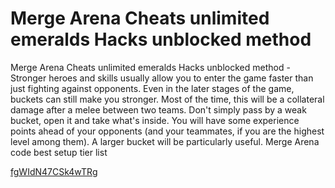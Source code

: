 # Merge Arena Cheats unlimited emeralds Hacks unblocked method

Merge Arena Cheats unlimited emeralds Hacks unblocked method - Stronger heroes and skills usually allow you to enter the game faster than just fighting against opponents. Even in the later stages of the game, buckets can still make you stronger. Most of the time, this will be a collateral damage after a melee between two teams. Don't simply pass by a weak bucket, open it and take what's inside. You will have some experience points ahead of your opponents (and your teammates, if you are the highest level among them). A larger bucket will be particularly useful. Merge Arena code best setup tier list

[fgWIdN47CSk4wTRg](https://sway.cloud.microsoft/fgWIdN47CSk4wTRg)
